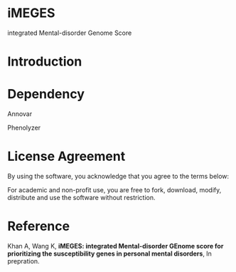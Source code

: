 # iMEGES

integrated Mental-disorder Genome Score

# Introduction



# Dependency
Annovar

Phenolyzer

# License Agreement

By using the software, you acknowledge that you agree to the terms below:

For academic and non-profit use, you are free to fork, download, modify, distribute and use the software without restriction.


# Reference

Khan A, Wang K, **iMEGES: integrated Mental-disorder GEnome score for prioritizing the susceptibility genes in personal mental disorders**, In prepration.




